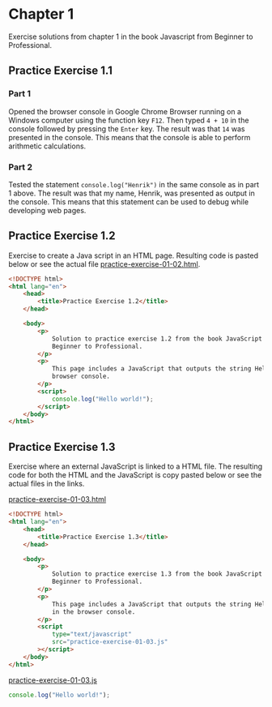 # Chapter 1

Exercise solutions from chapter 1 in the book Javascript from Beginner to Professional.

## Practice Exercise 1.1

### Part 1

Opened the browser console in Google Chrome Browser running on a Windows computer using the function key `F12`. Then typed `4 + 10` in the console followed by pressing the `Enter` key. The result was that `14` was presented in the console. This means that the console is able to perform arithmetic calculations.

### Part 2

Tested the statement `console.log("Henrik")` in the same console as in part 1 above. The result was that my name, Henrik, was presented as output in the console. This means that this statement can be used to debug while developing web pages.

## Practice Exercise 1.2

Exercise to create a Java script in an HTML page. Resulting code is pasted below or see the actual file [practice-exercise-01-02.html](practice-exercise-01-02/practice-exercise-01-02.html).

```html
<!DOCTYPE html>
<html lang="en">
    <head>
        <title>Practice Exercise 1.2</title>
    </head>

    <body>
        <p>
            Solution to practice exercise 1.2 from the book JavaScript from
            Beginner to Professional.
        </p>
        <p>
            This page includes a JavaScript that outputs the string Hello world! in the
            browser console.
        </p>
        <script>
            console.log("Hello world!");
        </script>
    </body>
</html>
```

## Practice Exercise 1.3

Exercise where an external JavaScript is linked to a HTML file. The resulting code for both the HTML and the JavaScript is copy pasted below or see the actual files in the links.

[practice-exercise-01-03.html](practice-exercise-01-03/practice-exercise-01-03.html)

```html
<!DOCTYPE html>
<html lang="en">
    <head>
        <title>Practice Exercise 1.3</title>
    </head>

    <body>
        <p>
            Solution to practice exercise 1.3 from the book JavaScript from
            Beginner to Professional.
        </p>
        <p>
            This page includes a JavaScript that outputs the string Hello world!
            in the browser console.
        </p>
        <script
            type="text/javascript"
            src="practice-exercise-01-03.js"
        ></script>
    </body>
</html>
```

[practice-exercise-01-03.js](practice-exercise-01-03/practice-exercise-01-03.js)

```javascript
console.log("Hello world!");
```

